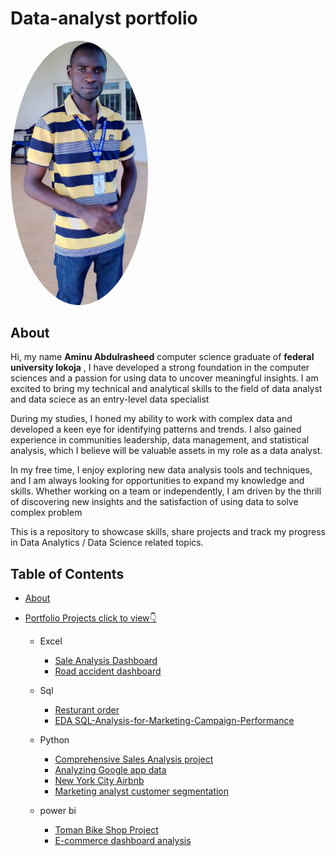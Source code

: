 # Data-analyst portfolio
<img src="https://raw.githubusercontent.com/Abdulrasheed055/Data-analyst-portfolio-/main/Abdulrasheed.jpg" alt="Profile Picture" width="220px" style="border-radius: 50%;">

## About
Hi, my name **Aminu Abdulrasheed** computer science graduate of **federal university lokoja** , I have developed a strong foundation in the computer sciences and a passion for using data to uncover meaningful insights. I am excited to bring my technical and analytical skills to the field of data analyst and data sciece as an entry-level data specialist

During my studies, I honed my ability to work with complex data and developed a keen eye for identifying patterns and trends. I also gained experience in  communities leadership, data management, and statistical analysis, which I believe will be valuable assets in my role as a data analyst.

In my free time, I enjoy exploring new data analysis tools and techniques, and I am always looking for opportunities to expand my knowledge and skills. Whether working on a team or independently, I am driven by the thrill of discovering new insights and the satisfaction of using data to solve complex problem

This is a repository to showcase skills, share projects and track my progress in Data Analytics / Data Science related topics.
## Table of Contents
- [About](https://github.com/Abdulrasheed055/Data-analyst-portfolio-#about)
- [Portfolio Projects click to view👇](https://github.com/Abdulrasheed055/Data-analyst-portfolio-/blob/main)

   - Excel
      - [ Sale Analysis Dashboard](https://github.com/Abdulrasheed055/Data-analysis-dashboard-2)
      - [Road accident dashboard](https://github.com/Abdulrasheed055/-Road-Accident-Dashboard-)


    - Sql
       - [Resturant order](https://github.com/Abdulrasheed055/Restaurant-orders-)
       - [EDA SQL-Analysis-for-Marketing-Campaign-Performance](https://github.com/Abdulrasheed055/SQL-Analysis-for-Marketing-Campaign-Performance/blob/main/README.md)

   - Python
       - [Comprehensive Sales Analysis project](https://github.com/Abdulrasheed055/Data-Analytics-with-Oasis-Infobyte-Sales-Analysis-Project-)
      - [Analyzing Google app data ](https://github.com/Abdulrasheed055/Data-Analytics-with-Oasis-Infobyte-google-app-)
      - [New York City Airbnb](https://github.com/Abdulrasheed055/Data-Analytics-with-Oasis-Infobyte-data-cleaning-)
      - [Marketing analyst customer segmentation](https://github.com/Abdulrasheed055/Data-Analytics-with-Oasis-Infobyte-Marketing-Analytics-Customer-Segmentation)
  
    - power bi
        - [Toman Bike Shop Project](https://github.com/Abdulrasheed055/Data-analysis-databoard-3)
        - [E-commerce dashboard analysis](https://github.com/Abdulrasheed055/E-commerce-Dashboard-Analysis/blob/main/README.md)

